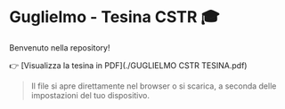 # Guglielmo - Tesina CSTR 🎓

Benvenuto nella repository!

👉 [Visualizza la tesina in PDF](./GUGLIELMO CSTR TESINA.pdf)

> Il file si apre direttamente nel browser o si scarica, a seconda delle impostazioni del tuo dispositivo.
